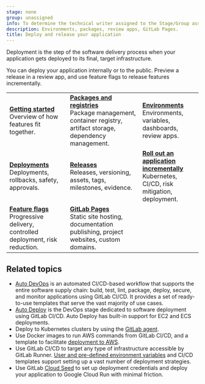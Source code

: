 ```yaml
---
stage: none
group: unassigned
info: To determine the technical writer assigned to the Stage/Group associated with this page, see https://handbook.gitlab.com/handbook/product/ux/technical-writing/#assignments
description: Environments, packages, review apps, GitLab Pages.
title: Deploy and release your application
---
```


Deployment is the step of the software delivery process when your
application gets deployed to its final, target infrastructure.

You can deploy your application internally or to the public.
Preview a release in a review app, and use feature flags to
release features incrementally.

| | | |
|--|--|--|
| [**Getting started**](../user/get_started/get_started_deploy_release.md)<br>Overview of how features fit together. | [**Packages and registries**](../user/packages/_index.md)<br>Package management, container registry, artifact storage, dependency management. | [**Environments**](../ci/environments/_index.md)<br>Environments, variables, dashboards, review apps. |
| [**Deployments**](../ci/environments/deployments.md)<br>Deployments, rollbacks, safety, approvals. | [**Releases**](../user/project/releases/_index.md)<br>Releases, versioning, assets, tags, milestones, evidence. | [**Roll out an application incrementally**](../ci/environments/incremental_rollouts.md)<br>Kubernetes, CI/CD, risk mitigation, deployment. |
| [**Feature flags**](../operations/feature_flags.md)<br>Progressive delivery, controlled deployment, risk reduction. | [**GitLab Pages**](../user/project/pages/_index.md)<br>Static site hosting, documentation publishing, project websites, custom domains. | |

## Related topics

- [Auto DevOps](autodevops/_index.md) is an automated CI/CD-based workflow that supports the entire software
  supply chain: build, test, lint, package, deploy, secure, and monitor applications using GitLab CI/CD.
  It provides a set of ready-to-use templates that serve the vast majority of use cases.
- [Auto Deploy](autodevops/stages.md#auto-deploy) is the DevOps stage dedicated to software
  deployment using GitLab CI/CD. Auto Deploy has built-in support for EC2 and ECS deployments.
- Deploy to Kubernetes clusters by using the [GitLab agent](../user/clusters/agent/install/_index.md).
- Use Docker images to run AWS commands from GitLab CI/CD, and a template to
  facilitate [deployment to AWS](../ci/cloud_deployment/_index.md).
- Use GitLab CI/CD to target any type of infrastructure accessible by GitLab Runner.
  [User and pre-defined environment variables](../ci/variables/_index.md) and CI/CD templates
  support setting up a vast number of deployment strategies.
- Use GitLab [Cloud Seed](../cloud_seed/_index.md)
  to set up deployment credentials and deploy your application to Google Cloud Run with minimal friction.
